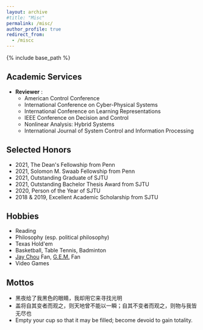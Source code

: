 ```yaml
---
layout: archive
#title: "Misc"
permalink: /misc/
author_profile: true
redirect_from:
  - /miscc
---
```


{% include base_path %}

Academic Services
-----
* **Reviewer** :   
  * American Control Conference
  * International Conference on Cyber-Physical Systems
  * International Conference on Learning Representations
  * IEEE Conference on Decision and Control
  * Nonlinear Analysis: Hybrid Systems
  * International Journal of System Control and Information Processing

Selected Honors
-----
* 2021, The Dean's Fellowship from Penn
* 2021, Solomon M. Swaab Fellowship from Penn
* 2021, Outstanding Graduate of SJTU
* 2021, Outstanding Bachelor Thesis Award from SJTU
* 2020, Person of the Year of SJTU
* 2018 & 2019, Excellent Academic Scholarship from SJTU

Hobbies
-----
* Reading
* Philosophy (esp. political philosophy)
* Texas Hold'em 
* Basketball, Table Tennis, Badminton
* [Jay Chou](https://en.wikipedia.org/wiki/Jay_Chou) Fan, [G.E.M.](https://en.wikipedia.org/wiki/G.E.M.) Fan
* Video Games

Mottos
-----
* 黑夜给了我黑色的眼睛，我却用它来寻找光明
* 盖将自其变者而观之，则天地曾不能以一瞬；自其不变者而观之，则物与我皆无尽也
* Empty your cup so that it may be filled; become devoid to gain totality.
